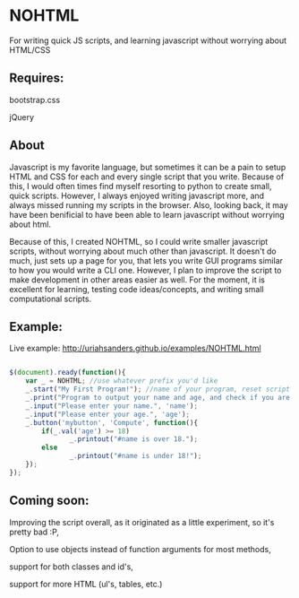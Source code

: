 NOHTML
======

For writing quick JS scripts, and learning javascript without worrying about HTML/CSS

Requires:
---------

bootstrap.css 


jQuery

About
-----

Javascript is my favorite language, but sometimes it can be a pain to setup HTML and CSS for each and every single script that you write. Because
of this, I would often times find myself resorting to python to create small, quick scripts. However, I always enjoyed writing javascript more, and always missed running my scripts in the browser. Also, looking back, it may have been benificial to have been able to learn javascript without worrying about html.  


Because of this, I created NOHTML, so I could write smaller javascript scripts, without worrying about much other than javascript.
It doesn't do much, just sets up a page for you, that lets you write GUI programs similar to how you would write a CLI one. However, I plan to improve the script to make development in other areas easier as well. For the moment, it is excellent for learning, testing code ideas/concepts, and
writing small computational scripts.

Example:   
--------
  
Live example: http://uriahsanders.github.io/examples/NOHTML.html  

~~~javascript

$(document).ready(function(){
	var _ = NOHTML; //use whatever prefix you'd like
	_.start("My First Program!"); //name of your program, reset script onclick
	_.print("Program to output your name and age, and check if you are over 18.");
	_.input("Please enter your name.", 'name');
	_.input("Please enter your age.", 'age');
	_.button('mybutton', 'Compute', function(){
		if(_.val('age') >= 18)
			   _.printout("#name is over 18.");
		else
			   _.printout("#name is under 18!");
	});
});

~~~~

Coming soon:
------------

Improving the script overall, as it originated as a little experiment, so it's pretty bad :P,  

Option to use objects instead of function arguments for most methods,  

support for both classes and id's,  

support for more HTML (ul's, tables, etc.)

